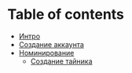 # Table of contents

* [Интро](README.md)
* [Создание аккаунта](sozdanie-akkaunta.md)
* [Номинирование](delegirovanie.md)
  * [Создание тайника](nominirovanie/sozdanie-tainika.md)
